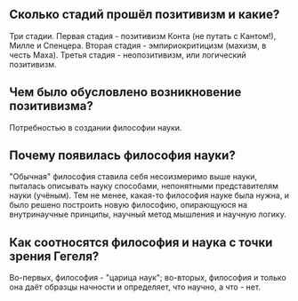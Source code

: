 ## Сколько стадий прошёл позитивизм и какие?
Три стадии.
Первая стадия - позитивизм Конта (не путать с Кантом!), Милле и Спенцера.
Вторая стадия - эмпириокритицизм (махизм, в честь Маха).
Третья стадия - неопозитивизм, или логический позитивизм.

## Чем было обусловлено возникновение позитивизма?
Потребностью в создании философии науки.

## Почему появилась философия науки?
"Обычная" философия ставила себя несоизмеримо выше науки,
пыталась описывать науку способами, непонятными представителям науки (учёным).
Тем не менее, какая-то философия науке была нужна, и было решено построить новую философию,
опирающуюся на внутринаучные принципы, научный метод мышления и научную логику.

## Как соотносятся философия и наука с точки зрения Гегеля?
Во-первых, философия - "царица наук";
во-вторых, философия и только она даёт образцы начности и определяет, что научно, а что - нет.

